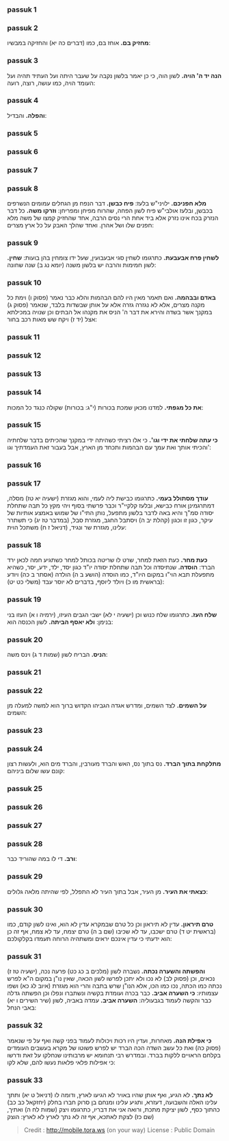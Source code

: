 
### passuk 1

### passuk 2
<b>מחזיק בם.</b> אוחז בם, כמו (דברים כה יא) והחזיקה במבשיו:

### passuk 3
<b>הנה יד ה' הויה.</b> לשון הוה, כי כן יאמר בלשון נקבה על שעבר היתה ועל העתיד תהיה ועל העומד הויה, כמו עושה, רוצה, רועה:

### passuk 4
<b>והפלה.</b> והבדיל:

### passuk 5

### passuk 6

### passuk 7

### passuk 8
<b>מלא חפניכם.</b> ילויני"ש בלעז: 
<b>פיח כבשן.</b> דבר הנפח מן הגחלים עמומים הנשרפים בכבשן, ובלעז אולבי"ש פיח לשון הפחה, שהרוח מפיחן ומפריחן: 
<b>וזרקו משה.</b> כל דבר הנזרק בכח אינו נזרק אלא ביד אחת הרי נסים הרבה, אחד שהחזיק קמצו של משה מלא חפנים שלו ושל אהרן. ואחד שהלך האבק על כל ארץ מצרים:

### passuk 9
<b>לשחין פרח אבעבעת.</b> כתרגומו לשחין סגי אבעבועין, שעל ידו צומחין בהן בועות: 
<b>שחין.</b> לשון חמימות והרבה יש בלשון משנה (יומא נג ב) שנה שחונה:

### passuk 10
<b>באדם ובבהמה.</b> ואם תאמר מאין היו להם הבהמות והלא כבר נאמר (פסוק ו) וימת כל מקנה מצרים, אלא לא נגזרה גזרה אלא על אותן שבשדות בלבד, שנאמר (פסוק ג) במקנך אשר בשדה והירא את דבר ה' הניס את מקנהו אל הבתים וכן שנויה במכילתא אצל (יד ז) ויקח שש מאות רכב בחור:

### passuk 11

### passuk 12

### passuk 13

### passuk 14
<b>את כל מגפתי.</b> למדנו מכאן שמכת בכורות (י"ג: בכורות) שקולה כנגד כל המכות:

### passuk 15
<b>כי עתה שלחתי את ידי וגו'.</b> כי אלו רציתי כשהיתה ידי במקנך שהכיתים בדבר שלחתיה והכיתי אותך ואת עמך עם הבהמות ותכחד מן הארץ, אבל בעבור זאת העמדתיך וגו':

### passuk 16

### passuk 17
<b>עודך מסתולל בעמי.</b> כתרגומו כבישת ליה לעמי, והוא מגזרת (ישעיה יא טז) מסלה, דמתרגמינן אורח כבישא, ובלעז קלקיי"ר וכבר פרשתי בסוף ויהי מקץ כל תבה שתחלת יסודה סמ"ך והיא באה לדבר בלשון מתפעל, נותן התי"ו של שמוש באמצע אותיות של עיקר, כגון זו וכגון (קהלת יב ה) ויסתבל החגב, מגזרת סבל, (במדבר טז יג) כי תשתרר עלינו, מגזרת שר ונגיד, (דניאל ז ח) משתכל הוית:

### passuk 18
<b>כעת מחר.</b> כעת הזאת למחר, שרט לו שריטה בכותל למחר כשתגיע חמה לכאן ירד הברד: 
<b>הוסדה.</b> שנתיסדה וכל תבה שתחלת יסודה יו"ד כגון יסד, ילד, ידע, יסר, כשהיא מתפעלת תבא הוי"ו במקום היו"ד, כמו הוסדה (הושע ב ה) הולדה (אסתר ב כה) ויודע (בראשית מו כ) ויולד ליוסף, בדברים לא יוסר עבד (משלי כט יט):

### passuk 19
<b>שלח העז.</b> כתרגומו שלח כנוש וכן (ישעיה י לא) ישבי הגבים העיזו, (ירמיה ו א) העזו בני בנימן: 
<b>ולא יאסף הביתה.</b> לשון הכנסה הוא:

### passuk 20
<b>הניס.</b> הבריח לשון (שמות ד ג) וינס משה:

### passuk 21

### passuk 22
<b>על השמים.</b> לצד השמים, ומדרש אגדה הגביהו הקדוש ברוך הוא למשה למעלה מן השמים:

### passuk 23

### passuk 24
<b>מתלקחת בתוך הברד.</b> נס בתוך נס, האש והברד מעורבין, והברד מים הוא, ולעשות רצון קונם עשו שלום ביניהם:

### passuk 25

### passuk 26

### passuk 27

### passuk 28
<b>ורב.</b> די לו במה שהוריד כבר:

### passuk 29
<b>כצאתי את העיר.</b> מן העיר, אבל בתוך העיר לא התפלל, לפי שהיתה מלאה גלולים:

### passuk 30
<b>טרם תיראון.</b> עדין לא תיראון וכן כל טרם שבמקרא עדין לא הוא, ואינו לשון קודם, כמו (בראשית יט ד) טרם ישכבו, עד לא שכיבו (שם ב ה) טרם יצמח, עד לא צמח, אף זה כן הוא ידעתי כי עדין אינכם יראים ומשתהיה הרוחה תעמדו בקלקולכם:

### passuk 31
<b>והפשתה והשערה נכתה.</b> נשברה לשון (מלכים ב כג כט) פרעה נכה, (ישעיה טז ז) נכאים, וכן (פסוק לב) לא נכו ולא יתכן לפרשו לשון הכאה, שאין נו"ן במקום ה"א לפרש נכתה כמו הכתה, נכו כמו הכו, אלא הנו"ן שרש בתבה והרי הוא מגזרת (איוב לג כא) ושפו עצמותיו: 
<b>כי השערה אביב.</b> כבר בכרה ועומדת בקשיה ונשתברו ונפלו וכן הפשתה גדלה כבר והקשה לעמוד בגבעוליה: 
<b>השערה אביב.</b> עמדה באביה, לשון (שיר השירים ו יא) באבי הנחל:

### passuk 32
<b>כי אפילת הנה.</b> מאחרות, ועדין היו רכות ויכולות לעמוד בפני קשה ואף על פי שנאמר (פסוק כה) ואת כל עשב השדה הכה הברד יש לפרש פשוטו של מקרא בעשבים העומדים בקלחם הראויים ללקות בברד. ובמדרש רבי תנחומא יש מרבותינו שנחלקו על זאת ודרשו כי אפילות פלאי פלאות נעשו להם, שלא לקו:

### passuk 33
<b>לא נתך.</b> לא הגיע, ואף אותן שהיו באויר לא הגיעו לארץ, ודומה לו (דניאל ט יא) ותתך עלינו האלה והשבועה, דעזרא, ותגיע עלינו ומנחם בן סרוק חברו בחלק (יחזקאל כב כב) כהתוך כסף, לשון יציקת מתכת, ורואה אני את דבריו, כתרגומו ויצק (שמות לח ה) ואתיך, (שם כז) לצקת לאתכא, אף זה לא נתך לארץ לא לארץ: הוצק

>Credit : http://mobile.tora.ws (on your way)
>License : Public Domain